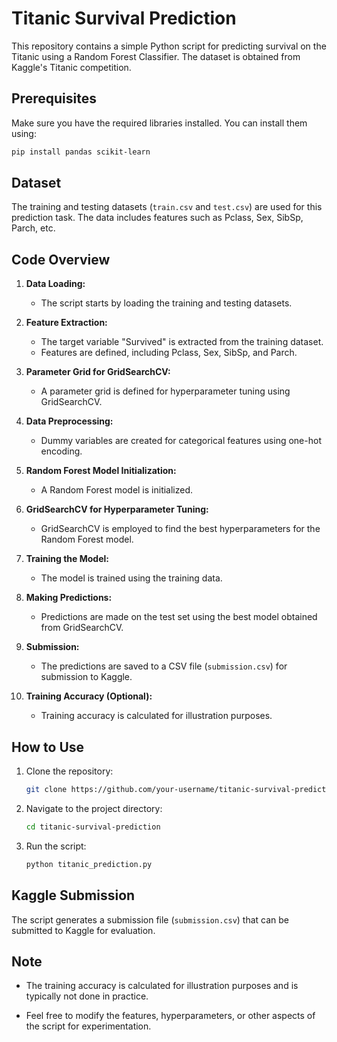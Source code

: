 # Titanic Survival Prediction

This repository contains a simple Python script for predicting survival on the Titanic using a Random Forest Classifier. The dataset is obtained from Kaggle's Titanic competition.

## Prerequisites

Make sure you have the required libraries installed. You can install them using:

```bash
pip install pandas scikit-learn
```

## Dataset

The training and testing datasets (`train.csv` and `test.csv`) are used for this prediction task. The data includes features such as Pclass, Sex, SibSp, Parch, etc.

## Code Overview

1. **Data Loading:**
   - The script starts by loading the training and testing datasets.

2. **Feature Extraction:**
   - The target variable "Survived" is extracted from the training dataset.
   - Features are defined, including Pclass, Sex, SibSp, and Parch.

3. **Parameter Grid for GridSearchCV:**
   - A parameter grid is defined for hyperparameter tuning using GridSearchCV.

4. **Data Preprocessing:**
   - Dummy variables are created for categorical features using one-hot encoding.

5. **Random Forest Model Initialization:**
   - A Random Forest model is initialized.

6. **GridSearchCV for Hyperparameter Tuning:**
   - GridSearchCV is employed to find the best hyperparameters for the Random Forest model.

7. **Training the Model:**
   - The model is trained using the training data.

8. **Making Predictions:**
   - Predictions are made on the test set using the best model obtained from GridSearchCV.

9. **Submission:**
   - The predictions are saved to a CSV file (`submission.csv`) for submission to Kaggle.

10. **Training Accuracy (Optional):**
    - Training accuracy is calculated for illustration purposes.

## How to Use

1. Clone the repository:

   ```bash
   git clone https://github.com/your-username/titanic-survival-prediction.git
   ```

2. Navigate to the project directory:

   ```bash
   cd titanic-survival-prediction
   ```

3. Run the script:

   ```bash
   python titanic_prediction.py
   ```

## Kaggle Submission

The script generates a submission file (`submission.csv`) that can be submitted to Kaggle for evaluation.

## Note

- The training accuracy is calculated for illustration purposes and is typically not done in practice.

- Feel free to modify the features, hyperparameters, or other aspects of the script for experimentation.

